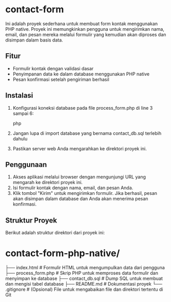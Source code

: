 # contact-form

Ini adalah proyek sederhana untuk membuat form kontak menggunakan PHP native. Proyek ini memungkinkan pengguna untuk mengirimkan nama, email, dan pesan mereka melalui formulir yang kemudian akan diproses dan disimpan dalam basis data.

## Fitur

- Formulir kontak dengan validasi dasar
- Penyimpanan data ke dalam database menggunakan PHP native
- Pesan konfirmasi setelah pengiriman berhasil


## Instalasi

1. Konfigurasi koneksi database pada file process_form.php di line 3 sampai 6:

    php
    <?php
    define('DB_HOST', 'localhost');
    define('DB_USER', 'root');
    define('DB_PASS', 'password');
    define('DB_NAME', 'database_name');
    ?>
    

2. Jangan lupa di import database yang bernama contact_db.sql terlebih dahulu

3. Pastikan server web Anda mengarahkan ke direktori proyek ini.

## Penggunaan

1. Akses aplikasi melalui browser dengan mengunjungi URL yang mengarah ke direktori proyek ini.
2. Isi formulir kontak dengan nama, email, dan pesan Anda.
3. Klik tombol "Kirim" untuk mengirimkan formulir. Jika berhasil, pesan akan disimpan dalam database dan Anda akan menerima pesan konfirmasi.

## Struktur Proyek

Berikut adalah struktur direktori dari proyek ini:

# contact-form-php-native/
├── index.html            # Formulir HTML untuk mengumpulkan data dari pengguna
├── process_form.php       # Skrip PHP untuk memproses data formulir dan menyimpan ke database
├── contact_db.sql         # Dump SQL untuk membuat dan mengisi tabel database
├── README.md              # Dokumentasi proyek
└── .gitignore             # (Opsional) File untuk mengabaikan file dan direktori tertentu di Git
